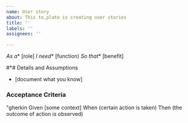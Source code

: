 ```yaml
---
name: User story
about: This te,plate is creating user stories
title: ''
labels: ''
assignees: ''

---
```


*As a** [role]
﻿*I need** [function)
﻿*So that** [benefit]

#*# Details and Assumptions
* [document what you know]

### Acceptance Criteria
"gherkin
Given [some context]
When (certain action is taken)
Then (the outcome of action is observed)

